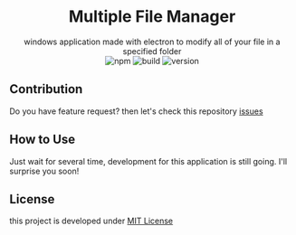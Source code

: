 <div align="center">

# Multiple File Manager
windows application made with electron to modify all of your file in a specified folder  
![npm](https://img.shields.io/badge/npm-5.6.0-blue.svg) 
![build](https://img.shields.io/badge/build-notready-red.svg) 
![version](https://img.shields.io/badge/latest-1.1.0-lightgrey.svg) 
</div>

## Contribution
Do you have feature request? then let's check this repository [issues](https://github.com/dhanyn10/multiple-file-manager)

## How to Use
Just wait for several time, development for this application is still going. I'll surprise you soon!
  
## License
this project is developed under [MIT License](LICENSE)